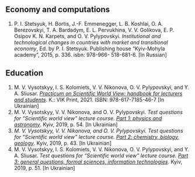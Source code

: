## Economy and computations

1. P. I. Stetsyuk, H. Bortis, J.-F. Emmenegger, L. B. Koshlai, O. A. Berezovskyi, T. A. Bardadym, E. L. Pervukhina, V. V. Golikova, E. P. Osipov K. N. Karpets, and O. V. Pylypovskyi. _Institutional and technological changes in countries with market and transitional economy_, Ed. by P. I. Stetsyuk. Publishing house “Kyiv-Mohyla academy”, 2015, p. 336. isbn: 978-966-
518-681-6. [In Russian]

## Education

1. M. V. Vysotskyy, I. S. Kolomiets, V. V. Nikonova, O. V. Pylypovskyi, and Y. A. Sliusar. [_Practicum on Scientific World View: handbook for lecturers and students_](/files/teach/sci-view-book.pdf). K.: VIK Print, 2021. ISBN: 978-617-7185-46-7  [In Ukrainian]
1. M. V. Vysotskyy, V. V. Nikonova, and O. V. Pylypovskyi. _Test questions for “Scientific world view” lecture course. [Part 1: physics and astronomy](/files/teach/questionary_part1.pdf)_. Kyiv, 2019, p. 54. [In Ukrainian]
1. _M. V. Vysotskyy, V. V. Nikonova, and O. V. Pylypovskyi. Test questions for “Scientific world view” lecture course. [Part 2: chemistry, biology, geology](/files/teach/questionary_part2.pdf)_. Kyiv, 2019, p. 43. [In Ukrainian]
1. M. V. Vysotskyy, I. S. Kolomiets, V. V. Nikonova, O. V. Pylypovskyi, and Y. A. Sliusar. _Test questions for “Scientific world view” lecture course. [Part 3: general questions, formal sciences, information technologies](/files/teach/questionary_part3.pdf)_. Kyiv, 2019, p. 51. [In Ukrainian]